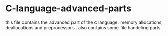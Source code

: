# C-language-advanced-parts 
this file contains the advanced part of the c language. memory allocations, deallocations and preprocessors . also contains some file handeling parts